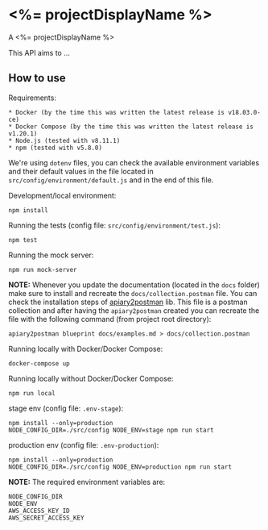<%= projectDisplayName %>
=========================

A <%= projectDisplayName %>

This API aims to ...

How to use
----------

Requirements:

    * Docker (by the time this was written the latest release is v18.03.0-ce)
    * Docker Compose (by the time this was written the latest release is v1.20.1)
    * Node.js (tested with v8.11.1)
    * npm (tested with v5.8.0)

We're using `dotenv` files, you can check the available environment variables
and their default values in the file located in `src/config/environment/default.js`
and in the end of this file.

Development/local environment:

    npm install

Running the tests (config file: `src/config/environment/test.js`):

    npm test

Running the mock server:

    npm run mock-server

**NOTE:** Whenever you update the documentation (located in the `docs` folder) make sure to install
and recreate the `docs/collection.postman` file. You can check the installation steps of
[apiary2postman](https://github.com/thecopy/apiary2postman) lib.
This file is a postman collection and after having the `apiary2postman` created you can recreate the
file with the following command (from project root directory):

    apiary2postman blueprint docs/examples.md > docs/collection.postman

Running locally with Docker/Docker Compose:

    docker-compose up

Running locally without Docker/Docker Compose:

    npm run local

stage env (config file: `.env-stage`):

    npm install --only=production
    NODE_CONFIG_DIR=./src/config NODE_ENV=stage npm run start

production env (config file: `.env-production`):

    npm install --only=production
    NODE_CONFIG_DIR=./src/config NODE_ENV=production npm run start

**NOTE:** The required environment variables are:

    NODE_CONFIG_DIR
    NODE_ENV
    AWS_ACCESS_KEY_ID
    AWS_SECRET_ACCESS_KEY
